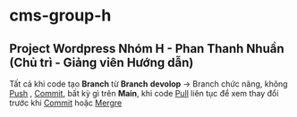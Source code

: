 # cms-group-h
## Project Wordpress Nhóm H - Phan Thanh Nhuần (Chủ trì - Giảng viên Hướng dẫn)

Tất cả khi code tạo **Branch** từ **Branch** **devolop** -> Branch chức năng, không [Push](https://www.atlassian.com/git/tutorials/syncing/git-push#:~:text=The%20git%20push%20command%20is,exports%20commits%20to%20remote%20branches.) , [Commit](https://www.atlassian.com/git/tutorials/saving-changes/git-commit#:~:text=The%20git%20commit%20command%20captures,you%20explicitly%20ask%20it%20to.), bất kỳ gì trên **Main**, khi code [Pull](https://www.atlassian.com/git/tutorials/syncing/git-pull#:~:text=The%20git%20pull%20command%20is,Git%2Dbased%20collaboration%20work%20flows.) liên tục để xem thay đổi trước khi [Commit](https://www.atlassian.com/git/tutorials/saving-changes/git-commit#:~:text=The%20git%20commit%20command%20captures,you%20explicitly%20ask%20it%20to.) hoặc [Mergre](https://www.atlassian.com/git/tutorials/using-branches/git-merge)
